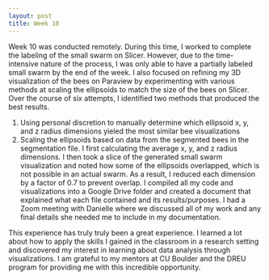 ```yaml
---
layout: post
title: Week 10
---
```


Week 10 was conducted remotely. During this time, I worked to complete the labeling of the small swarm on Slicer. However, due to the time-intensive nature of the process, I was only able to have a partially labeled small swarm by the end of the week. I also focused on refining my 3D visualization of the bees on Paraview by experimenting with various methods at scaling the ellipsoids to match the size of the bees on Slicer. Over the course of six attempts, I identified two methods that produced the best results.
1. Using personal discretion to manually determine which ellipsoid x, y, and z radius dimensions yieled the most similar bee visualizations
2. Scaling the ellipsoids based on data from the segmented bees in the segmentation file. I first calculating the average x, y, and z radius dimensions. I then took a slice of the generated small swarm visualization and noted how some of the ellipsoids overlapped, which is not possible in an actual swarm. As a result, I reduced each dimension by a factor of 0.7 to prevent overlap. 
I compiled all my code and visualizations into a Google Drive folder and created a document that explained what each file contained and its results/purposes. I had a Zoom meeting with Danielle where we discussed all of my work and any final details she needed me to include in my documentation.

This experience has truly truly been a great experience. I learned a lot about how to apply the skills I gained in the classroom in a research setting and discovered my interest in learning about data analysis through visualizations. I am grateful to my mentors at CU Boulder and the DREU program for providing me with this incredible opportunity.
